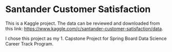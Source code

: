 # Santander Customer Satisfaction

This is a Kaggle project. The data can be reviewed and downloaded from this link: https://www.kaggle.com/c/santander-customer-satisfaction/data.

I chose this project as my 1. Capstone Project for Spring Board Data Science Career Track Program.
